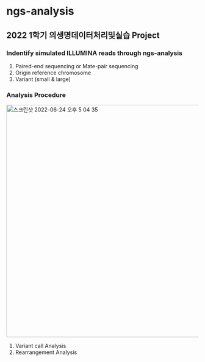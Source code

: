 # ngs-analysis
## 2022 1학기 의생명데이터처리및실습 Project

### Indentify simulated ILLUMINA reads through ngs-analysis
1) Paired-end sequencing or Mate-pair sequencing
2) Origin reference chromosome
3) Variant (small & large)

### Analysis Procedure
<img width="610" alt="스크린샷 2022-06-24 오후 5 04 35" src="https://user-images.githubusercontent.com/96517645/175491964-e7c7e3e3-b1f6-44a3-b048-ace89ee39412.png">

1) Variant call Analysis
2) Rearrangement Analysis
